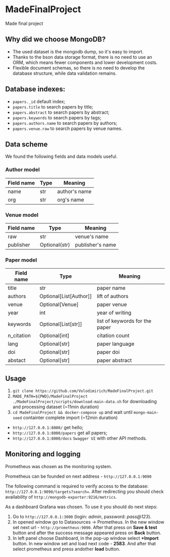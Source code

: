 # MadeFinalProject
Made final project

## Why did we choose MongoDB?

- The used dataset is the mongodb dump, so it's easy to import.
- Thanks to the bson data storage format, there is no need to use an ORM, which means fewer components and lower development costs.
- Flexible document schemas, so there is no need to develop the database structure, while data validation remains.

## Database indexes:

- `papers._id` default index;
- `papers.title` to search papers by title;
- `papers.abstract` to search papers by abstract;
- `papers.keywords` to search papers by tags;
- `papers.authors.name` to search papers by authors;
- `papers.venue.raw` to search papers by venue names.

## Data scheme

We found the following fields and data models useful.

### Author model

| Field name | Type | Meaning |
|---|---|---|
| name | str | author's name |
| org | str | org's name |

### Venue model

| Field name | Type | Meaning |
|---|---|---|
| raw | str | venue's name |
| publisher | Optional(str) | publisher's name |

### Paper model

| Field name | Type | Meaning |
|---|---|---|
| title | str | paper name |
| authors | Optional[List[Author]] | lift of authors |
| venue | Optional[Venue] | paper venue |
| year | int | year of writing |
| keywords | Optional[List[str]] | list of keywords for the paper |
| n_citation | Optional[int] | citation count |
| lang | Optional[str] | paper language |
| doi | Optional[str] | paper doi |
| abstact | Optional[str] | paper abstract |

## Usage

1. `git clone https://github.com/Volodimirich/MadeFinalProject.git`
2. `MADE_PATH=${PWD}/MadeFinalProject ./MadeFinalProject/scripts/download-main-data.sh` for downloading and processing dataset (~11min duration)
3. `cd MadeFinalProject && docker-compose up` and wait until `mongo-main-seed` containter complete import (~12min duration)

- `http://127.0.0.1:8000/` get hello;
- `http://127.0.0.1:8000/papers` get all papers;
- `http://127.0.0.1:8000/docs` `Swagger UI` with other API methods.

## Monitoring and logging
Prometheus was chosen as the monitoring system. 

Prometheus can be founded on next address - `http://127.0.0.1:9090`

The following command is required to verify access to the database:
`http://127.0.0.1:9090/targets?search=`. After redirecting you should
 check availability of `http://mongodb-exporter:9216/metrics`.

As a dashboard Grafana was chosen. To use it you should do next steps:
1. Go to `http://127.0.0.1:3000` (login: _admin_, password: _pass@123_).
2. In opened window go to Datasources -> Prometheus. In the new window set next url - `http://prometheus:9090`. After 
that press on **Save & test** button and after the success message appeared press on **Back** button.
3. In left panel choose Dashboard, in the pop-up window select **+Import** button. In new window set and load 
next code - **2583**. And after that select prometheus and press andother **load** button.

